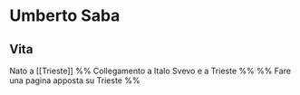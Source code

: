 # Umberto Saba
## Vita
Nato a [[Trieste]]
%% Collegamento a Italo Svevo e a Trieste %%
%% Fare una pagina apposta su Trieste %%